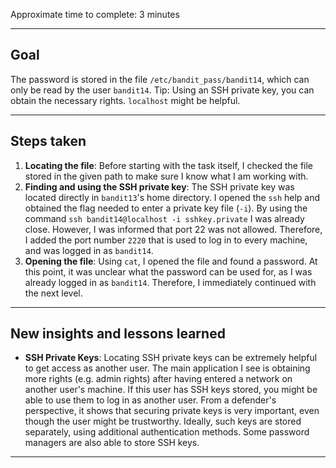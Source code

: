 Approximate time to complete: 3 minutes

---
## Goal

The password is stored in the file `/etc/bandit_pass/bandit14`, which can only be read by the user `bandit14`. Tip: Using an SSH private key, you can obtain the necessary rights. `localhost` might be helpful.

---
## Steps taken

1. **Locating the file**: Before starting with the task itself, I checked the file stored in the given path to make sure I know what I am working with.
2. **Finding and using the SSH private key**: The SSH private key was located directly in `bandit13`'s home directory. I opened the `ssh` help and obtained the flag needed to enter a private key file (`-i`). By using the command `ssh bandit14@localhost -i sshkey.private` I was already close. However, I was informed that port 22 was not allowed. Therefore, I added the port number `2220` that is used to log in to every machine, and was logged in as `bandit14`.
3. **Opening the file**: Using `cat`, I opened the file and found a password. At this point, it was unclear what the password can be used for, as I was already logged in as `bandit14`. Therefore, I immediately continued with the next level.

---
## New insights and lessons learned

- **SSH Private Keys**: Locating SSH private keys can be extremely helpful to get access as another user. The main application I see is obtaining more rights (e.g. admin rights) after having entered a network on another user's machine. If this user has SSH keys stored, you might be able to use them to log in as another user. From a defender's perspective, it shows that securing private keys is very important, even though the user might be trustworthy. Ideally, such keys are stored separately, using additional authentication methods. Some password managers are also able to store SSH keys.

---
